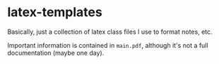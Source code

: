# latex-templates
Basically, just a collection of latex class files I use to format notes, etc.

Important information is contained in `main.pdf`, although it's not a full documentation (maybe one day).
